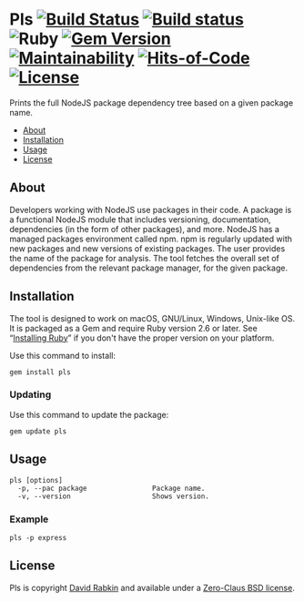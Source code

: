# Pls [![Build Status](https://travis-ci.org/rdavid/pls.svg)](https://travis-ci.org/rdavid/pls) [![Build status](https://ci.appveyor.com/api/projects/status/yqxb43ltxrjj776a?svg=true)](https://ci.appveyor.com/project/rdavid/pls) ![Ruby](https://github.com/rdavid/pls/workflows/Ruby/badge.svg) [![Gem Version](https://badge.fury.io/rb/pls.svg)](https://badge.fury.io/rb/pls) [![Maintainability](https://api.codeclimate.com/v1/badges/5e21a1c1f8a3923584e3/maintainability)](https://codeclimate.com/github/rdavid/pls/maintainability) [![Hits-of-Code](https://hitsofcode.com/github/rdavid/pls)](https://hitsofcode.com/view/github/rdavid/pls) [![License](https://img.shields.io/badge/license-0BSD-green)](https://github.com/rdavid/pls/blob/master/LICENSE)
Prints the full NodeJS package dependency tree based on a given package name.

* [About](#about)
* [Installation](#installation)
* [Usage](#usage)
* [License](#license)

## About
Developers working with NodeJS use packages in their code. A package is a
functional NodeJS module that includes versioning, documentation, dependencies
(in the form of other packages), and more. NodeJS has a managed packages
environment called npm. npm is regularly updated with new packages and new
versions of existing packages. The user provides the name of the package for
analysis. The tool fetches the overall set of dependencies from the relevant
package manager, for the given package.

## Installation
The tool is designed to work on macOS, GNU/Linux, Windows, Unix-like OS. It is
packaged as a Gem and require Ruby version 2.6 or later.  See “[Installing
Ruby](https://www.ruby-lang.org/en/documentation/installation/)” if you don't
have the proper version on your platform.

Use this command to install:

    gem install pls

### Updating
Use this command to update the package:

    gem update pls

## Usage
    pls [options]
      -p, --pac package                Package name.
      -v, --version                    Shows version.

### Example
    pls -p express

## License
Pls is copyright [David Rabkin](http://cv.rabkin.co.il) and
available under a [Zero-Claus BSD license](https://github.com/rdavid/pls/blob/master/LICENSE).

